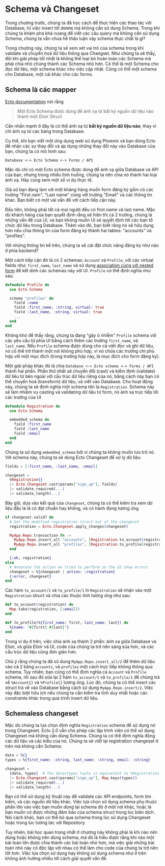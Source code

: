 # Schema và Changeset

Trong chương trước, chúng ta đã học cách để thực hiện các thao tác với Database, từ việc insert tới delete mà không cần sử dụng Schema. Trong khi chúng ta khám phá khả nưang để viết các câu query mà không cần sử dụng Schema, chúng ta vẫn chưa hề thảo luận vậy schema thực chất là gì?

Trong chương này, chúng ta sẽ xem xét vai trò của schema trong khi validate và chuyển hoá dữ liệu thông qua Changset. Như chúng ta sẽ thấy, đôi khi giải pháp tốt nhất là không thể loại bỏ hoàn toàn các Schema mà phải chia nhỏ chúng thành các Schema nhỏ hơn. Có thể là một Schema cho đọc dữ liêu, một schema khác cho việc cập nhật. Cũng có thể một schema cho Database, một cái khác cho các forms.

## Schema là các mapper

[Ecto documentation](https://hexdocs.pm/ecto/Ecto.Schema.html) nói rằng

> Một Ecto Schema được dùng để ánh xạ từ bất kỳ nguồn dữ liệu nào thành một Elixir Struct

Cần nhấn mạnh ở đây là có thể ánh xạ từ **bất kỳ nguồn dữ liệu nào**, thay vì chỉ ánh xạ từ các bảng trong Database.

Cụ thể, khi bạn viết một ứng dụng web sử dụng Phoenix và bạn dùng Ecto để nhận các sự thay đổi và áp dụng những thay đổi này vào Database của bạn, chúng ta có mô hình sau:

```
Database <-> Ecto Schema <-> Forms / API
```

Mặc dù chỉ có một Ecto schema được dùng để ánh xạ giữa Database và API của bạn, nhưng trong nhiều tình huống, chúng ta nên chia nó thành hai loại ánh xạ. Hãy cùng xem một số ví dụ thực tế.

Giả sử bạn đang làm với một kháng hàng muốn form đăng ký gồm có các trường "First nam", "Last name" cùng với trường "Email" và các thông tin khác. Bạn biết có một vài vấn đề với cách tiếp cận này.

Đầu tiên, không phải tất cả mọi người đều có first name và last name. Mặc dù khách hàng của bạn quyết định rằng sẽ hiện thị cả 2 trường, chúng là những vấn đề của UI, và bạn không muốn UI sẽ quyết định tới các bạn tổ chức dữ liệu trong Database. Thêm vào đó, bạn biết rằng nó sẽ hữu dụng hơn nếu chia thông tin của form đăng ký thành hai tables: "accounts" và "profiles".

Với những thông tin kể trên, chúng ta sẽ cài đặt chức năng đăng ký như nào ở phía backend?

Một cách tiếp cận đó là có 2 schemas: `Account` và `Profile`, với các virtual fields như: `first_name`, `last_name` và sử dụng [association cùng với nested form](http://blog.plataformatec.com.br/2015/08/working-with-ecto-associations-and-embeds/) để kết dính các schemas này với UI. `Profile` có thể định nghĩa như sau:

```elixir
defmodule Profile do
  use Ecto.Schema

  schema "profiles" do
    field :name
    field :first_name, :string, virtual: true
    field :last_name, :string, virtual: true
    ...
  end
end
```

Không khó để thấy rằng, chúng ta đang "gây ô nhiễm" `Profile` schema với các yêu cầu từ phía UI bằng cách thêm các trường `first_name`, và `last_name`. Nếu `Profile` schema được dùng cho cả viết đọc và ghi dữ liệu, nó có thể trở thành một nơi không phù hợp, vì nó chửa các trường chì phù hợp với một mục đích (trong trường hợp này, là mục đích cho form đăng ký).

Một giải pháp khác đó là chia `Database <-> Ecto schema <-> Forms / API` thành hai phần. Phần thứ nhất sẽ chuyển đổi (cast) và kiểm định (validate) dữ liêu từ bên ngoài với cấu trúc dữ liệu riêng của nó, bằng cách này bạn có thể chuyển hoá (transform) dữ liệu, và viết vào Database. Cho hoạt động này, chúng ta sẽ định nghĩa một schema tên là `Registration`. Schema này sẽ làm nhiệm vụ casting và validating dữ liệu từ form, nó ánh xạ trực tiếp tới các trường của UI

```elixir
defmodule Registration do
  use Ecto.Schema

  embedded_schema do
    field :first_name
    field :last_name
    field :email
  end
end
```

Chúng ta sử dụng `embedded_schema` bởi vì chúng ta không muốn lưu trữ nó. Với schema này, chúng ta sẽ dùng Ecto Changeset để xử lý dữ liệu:

```elixir
fields = [:first_name, :last_name, :email]

changeset =
  %Registration{}
  |> Ecto.Changeset.cast(params["sign_up"], fields)
  |> validate_required(...)
  |> validate_length(...)
```

Bây giờ, dựa vào kết quả của `changeset`, chúng ta có thể kiêm tra xem dữ liệu đầu là là có đạt chuẩn hay không, và có hành đọng tương ứng

```elixir
if changeset.valid? do
  # Get the modified registration struct out of the changeset
  registration = Ecto.Changeset.apply_changes(changeset)

  MyApp.Repo.transaction fn ->
    MyApp.Repo.insert_all "accounts", [Registration.to_account(registration)]
    MyApp.Repo.insert_all "profiles", [Registration.to_profile[registration)]
  end

  {:ok, registration}
else
  # Annotate the action we tried to perform so the UI show errors
  changeset = %{changeset | action: :registration}  
  {:error, changeset}
end
```

Các hàm `to_account/1` và `to_profile/1` in `Registration` sẽ nhận vào một `Registration` struct và chia các thuộc tính tương ứng như sau:

```elixir
def to_account(registration) do
  Map.take(registration, [:email])
end

def to_profile(%{first_name: first, last_name: last}) do
  %{name: "#{first} #{last}"}
end
```

Trong ví dụ ở trên, việc chia ánh xạ thành 2 phần: ánh xạ giữa Database và Elixir, và giữa Elixir và UI, code của chúng ta trở nên sáng sủa hơn, và các cấu trúc dữ liệu cũng đơn giản hơn.

Chú ý rằng chúng ta đã sử dung `MyApp.Repo.insert_all/2` để thêm dữ liệu vào cả 2 bảng `accounts`, và `profiles` một cách trực tiếp không thông qua schema. Tuy nhiên, bạn cũng có thể định nghĩa cả `Account` và `Profile` schema, rồi sau đó sửa lại 2 hàm `to_account/1` và `to_profile/1` để chúng trả về `%Account{}` và `%Profile{}` tương ứng. Lúc đó, chúng ta có thể insert các struct trả về vào Database bằng cách sử dụng `MyApp.Repo.insert/2`. Việc này đặc biệt hữu ích nếu chúng ta cần kiểm tra tính duy nhất hoặc các constraints khác trong quá trình insert dữ liệu.

## Schemaless changeset

Mặc dù chúng ta lựa chọn định nghĩa `Registration` schema để sử dụng nó trong Changeset. Ecto 2.0 vẫn cho phép các lập trình viên có thể sử dụng Changeset mà không cần dùng Schema. Chúng ta có thể định nghĩa động các dữ liệu và các kiểu của nó. Chúng ta sẽ viết lại registration changeset ở trên mà không cần Schema:

```elixir
data = %{}
types = %{first_name: :string, last_name: :string, email: :string}

changeset =
  {data, types}  # The data+types tuple is equivelent to %Registration
  |> Ecto.Changeset.cast(params["sign_up"], Map.keys(types))
  |> validate_required(...)
  |> validate_length(...)
```

Bạn có thể sử dụng kỹ thuật này để validate các API endpoints, form tìm kiếm, và các nguồn dữ liệu khác. Việc lựa chọn sử dụng schema phụ thuộc phần lớn vào việc bạn muốn dùng lại schema đó ở một nơi khác, hoặc là bạn muốn có được những đảm bảo của schema struct trong lúc biên dịch. Nói cách khác, bạn có thể bỏ qua schema trong lúc sử dụng Changeset hoặc trong lúc tương tác với Repository

Tuy nhiên, bài học quan trọng nhất ở chương này không phải là khi nào nên dùng hoặc không nên dùng schema, mà đó là hiểu được rằng khi nào một bài toán lớn được chia thành các bài toán nhỏ hơn, mà việc giải những bài toán nhỏ này có độc lập với nhau có thể làm cho code của chúng ta trở nên tốt hơn. Việc lựa chọn sử dụng hay không sử dụng schema như ở trên không ảnh hưởng nhiều tới cách giải quyết vấn đề.
